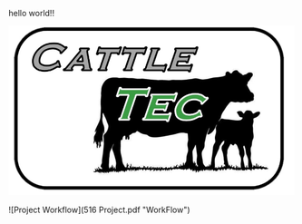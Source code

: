 hello world!!


![CattleTEC](CattleTEC-PNG.png "CattleTEC Logo")

![Project Workflow](516 Project.pdf "WorkFlow")

